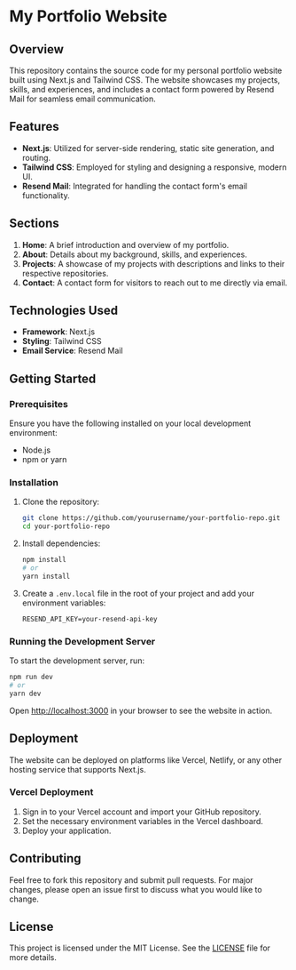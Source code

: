 
# My Portfolio Website

## Overview

This repository contains the source code for my personal portfolio website built using Next.js and Tailwind CSS. The website showcases my projects, skills, and experiences, and includes a contact form powered by Resend Mail for seamless email communication.

## Features

- **Next.js**: Utilized for server-side rendering, static site generation, and routing.
- **Tailwind CSS**: Employed for styling and designing a responsive, modern UI.
- **Resend Mail**: Integrated for handling the contact form's email functionality.

## Sections

1. **Home**: A brief introduction and overview of my portfolio.
2. **About**: Details about my background, skills, and experiences.
3. **Projects**: A showcase of my projects with descriptions and links to their respective repositories.
4. **Contact**: A contact form for visitors to reach out to me directly via email.

## Technologies Used

- **Framework**: Next.js
- **Styling**: Tailwind CSS
- **Email Service**: Resend Mail

## Getting Started

### Prerequisites

Ensure you have the following installed on your local development environment:

- Node.js
- npm or yarn

### Installation

1. Clone the repository:

   ```bash
   git clone https://github.com/yourusername/your-portfolio-repo.git
   cd your-portfolio-repo
   ```

2. Install dependencies:

   ```bash
   npm install
   # or
   yarn install
   ```

3. Create a `.env.local` file in the root of your project and add your environment variables:

   ```plaintext
   RESEND_API_KEY=your-resend-api-key
   ```

### Running the Development Server

To start the development server, run:

```bash
npm run dev
# or
yarn dev
```

Open [http://localhost:3000](http://localhost:3000) in your browser to see the website in action.

## Deployment

The website can be deployed on platforms like Vercel, Netlify, or any other hosting service that supports Next.js.

### Vercel Deployment

1. Sign in to your Vercel account and import your GitHub repository.
2. Set the necessary environment variables in the Vercel dashboard.
3. Deploy your application.

## Contributing

Feel free to fork this repository and submit pull requests. For major changes, please open an issue first to discuss what you would like to change.

## License

This project is licensed under the MIT License. See the [LICENSE](LICENSE) file for more details.
